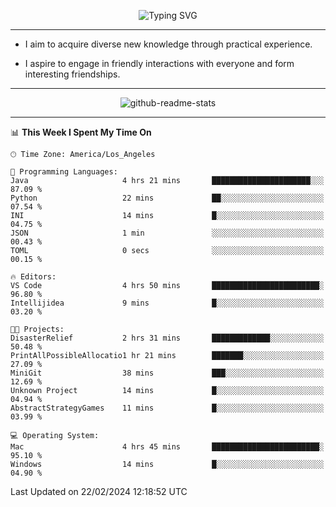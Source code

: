 <p align="center">
  <img src="https://readme-typing-svg.demolab.com?font=Fira+Code&weight=500&size=32&duration=2500&pause=1600&center=true&vCenter=true&random=false&width=1024&height=64&lines=Hi+there+%F0%9F%91%8B;I'm+delighted+you+could+make+it+here+%F0%9F%8E%89;I'm+Harry%2C+a+college+student+still+finding+my+way" alt="Typing SVG" />
</p>


---


- I aim to acquire diverse new knowledge through practical experience.

- I aspire to engage in friendly interactions with everyone and form interesting friendships.


---


<p align="center">
  <img src="https://github-readme-stats.vercel.app/api?username=Harry-Jing&show_icons=true" alt="github-readme-stats"/>
</p>


---

<!--START_SECTION:waka-->
📊 **This Week I Spent My Time On** 

```text
🕑︎ Time Zone: America/Los_Angeles

💬 Programming Languages: 
Java                     4 hrs 21 mins       ██████████████████████░░░   87.09 % 
Python                   22 mins             ██░░░░░░░░░░░░░░░░░░░░░░░   07.54 % 
INI                      14 mins             █░░░░░░░░░░░░░░░░░░░░░░░░   04.75 % 
JSON                     1 min               ░░░░░░░░░░░░░░░░░░░░░░░░░   00.43 % 
TOML                     0 secs              ░░░░░░░░░░░░░░░░░░░░░░░░░   00.15 % 

🔥 Editors: 
VS Code                  4 hrs 50 mins       ████████████████████████░   96.80 % 
Intellijidea             9 mins              █░░░░░░░░░░░░░░░░░░░░░░░░   03.20 % 

🐱‍💻 Projects: 
DisasterRelief           2 hrs 31 mins       █████████████░░░░░░░░░░░░   50.48 % 
PrintAllPossibleAllocatio1 hr 21 mins        ███████░░░░░░░░░░░░░░░░░░   27.09 % 
MiniGit                  38 mins             ███░░░░░░░░░░░░░░░░░░░░░░   12.69 % 
Unknown Project          14 mins             █░░░░░░░░░░░░░░░░░░░░░░░░   04.94 % 
AbstractStrategyGames    11 mins             █░░░░░░░░░░░░░░░░░░░░░░░░   03.99 % 

💻 Operating System: 
Mac                      4 hrs 45 mins       ████████████████████████░   95.10 % 
Windows                  14 mins             █░░░░░░░░░░░░░░░░░░░░░░░░   04.90 % 
```


 Last Updated on 22/02/2024 12:18:52 UTC
<!--END_SECTION:waka-->
